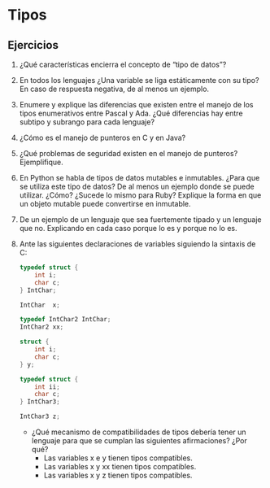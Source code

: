 # Tipos

## Ejercicios

1. ¿Qué características encierra el concepto de “tipo de datos”?
1. En todos los lenguajes ¿Una variable se liga estáticamente con su tipo? En caso de respuesta negativa, de al menos un ejemplo.
1. Enumere y explique las diferencias que existen entre el manejo de los tipos enumerativos entre Pascal y Ada. ¿Qué diferencias hay entre subtipo y subrango para cada lenguaje?
1. ¿Cómo es el manejo de punteros en C y en Java?
1. ¿Qué problemas de seguridad existen en el manejo de punteros? Ejemplifique.
1. En Python se habla de tipos de datos mutables e inmutables. ¿Para que se utiliza este tipo de datos? De al menos un ejemplo donde se puede utilizar. ¿Cómo? ¿Sucede lo mismo para Ruby? Explique la forma en que un objeto mutable puede convertirse en inmutable.
1. De un ejemplo de un lenguaje que sea fuertemente tipado y un lenguaje que no. Explicando en cada caso porque lo es y porque no lo es.
1. Ante las siguientes declaraciones de variables siguiendo la sintaxis de C:

    ```c
    typedef struct {
        int i;
        char c;
    } IntChar;

    IntChar  x;

    typedef IntChar2 IntChar;
    IntChar2 xx;

    struct {
        int i;
        char c;
    } y;

    typedef struct {
        int ii;
        char c;
    } IntChar3;

    IntChar3 z;
    ```

    * ¿Qué mecanismo de compatibilidades de tipos debería tener un lenguaje para que se cumplan las siguientes afirmaciones? ¿Por qué?
      * Las variables x e y tienen tipos compatibles.
      * Las variables x y xx tienen tipos compatibles.
      * Las variables x y z tienen tipos compatibles.
